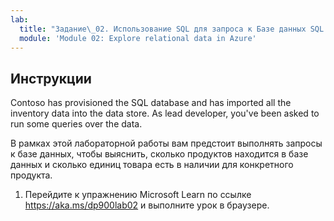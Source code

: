 ```yaml
---
lab:
  title: "Задание\_02. Использование SQL для запроса к Базе данных SQL Azure"
  module: 'Module 02: Explore relational data in Azure'
---
```


## <a name="instructions"></a>Инструкции
Contoso has provisioned the SQL database and has imported all the inventory data into the data store. As lead developer, you've been asked to run some queries over the data.

В рамках этой лабораторной работы вам предстоит выполнять запросы к базе данных, чтобы выяснить, сколько продуктов находится в базе данных и сколько единиц товара есть в наличии для конкретного продукта.

1.  Перейдите к упражнению Microsoft Learn по ссылке https://aka.ms/dp900lab02 и выполните урок в браузере. 
